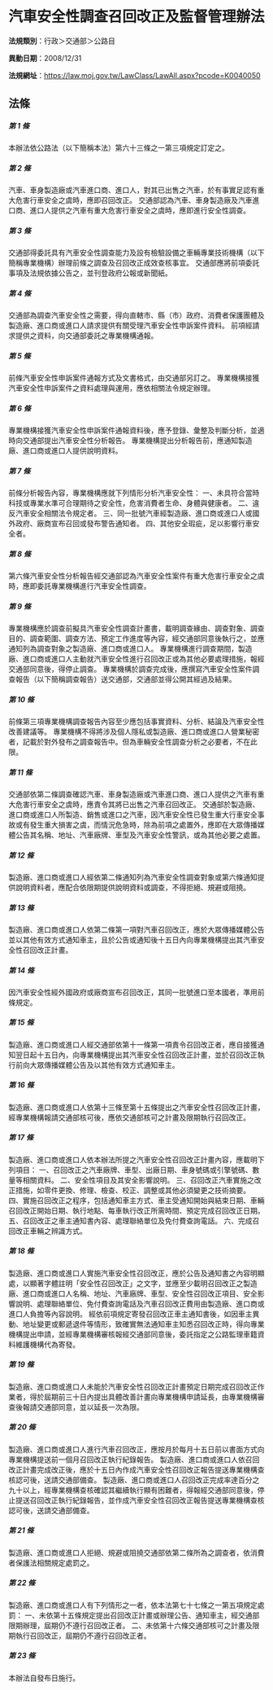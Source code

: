 # 汽車安全性調查召回改正及監督管理辦法

**法規類別**：行政＞交通部＞公路目

**異動日期**：2008/12/31  

**法規網址**：https://law.moj.gov.tw/LawClass/LawAll.aspx?pcode=K0040050





## 法條
##### 第 1 條
本辦法依公路法（以下簡稱本法）第六十三條之一第三項規定訂定之。

##### 第 2 條
汽車、車身製造廠或汽車進口商、進口人，對其已出售之汽車，於有事實足認有重大危害行車安全之虞時，應即召回改正。
交通部認為汽車、車身製造廠及汽車進口商、進口人提供之汽車有重大危害行車安全之虞時，應即進行安全性調查。

##### 第 3 條
交通部得委託具有汽車安全性調查能力及設有檢驗設備之車輛專業技術機構（以下簡稱專業機構）辦理前條之調查及召回改正成效查核事宜。
交通部應將前項委託事項及法規依據公告之，並刊登政府公報或新聞紙。

##### 第 4 條
交通部為調查汽車安全性之需要，得向直轄市、縣（市）政府、消費者保護團體及製造廠、進口商或進口人請求提供有關受理汽車安全性申訴案件資料。
前項經請求提供之資料，向交通部委託之專業機構通報。

##### 第 5 條
前條汽車安全性申訴案件通報方式及文書格式，由交通部另訂之。
專業機構接獲汽車安全性申訴案件之資料處理與運用，應依相關法令規定辦理。

##### 第 6 條
專業機構接獲汽車安全性申訴案件通報資料後，應予登錄、彙整及判斷分析，並適時向交通部提出汽車安全性分析報告。
專業機構提出分析報告前，應通知製造廠、進口商或進口人提供說明資料。

##### 第 7 條
前條分析報告內容，專業機構應就下列情形分析汽車安全性：
一、未具符合當時科技或專業水準可合理期待之安全性，危害消費者生命、身體與健康者。
二、違反汽車安全相關法令規定者。
三、同一批號汽車經製造廠、進口商或進口人或國外政府、廠商宣布召回或發布警告通知者。
四、其他安全瑕疵，足以影響行車安全者。

##### 第 8 條
第六條汽車安全性分析報告經交通部認為汽車安全性案件有重大危害行車安全之虞時，應即委託專業機構進行汽車安全性調查。

##### 第 9 條
專業機構應於調查前擬具汽車安全性調查計畫書，載明調查緣由、調查對象、調查目的、調查範圍、調查方法、預定工作進度等內容，經交通部同意後執行之，並應通知列為調查對象之製造廠、進口商或進口人。
專業機構進行調查期間，製造廠、進口商或進口人主動就汽車安全性進行召回改正或為其他必要處理措施，報經交通部同意後，得停止調查。
專業機構於調查完成後，應撰寫汽車安全性案件調查報告（以下簡稱調查報告）送交通部，交通部並得公開其經過及結果。

##### 第 10 條
前條第三項專業機構調查報告內容至少應包括事實資料、分析、結論及汽車安全性改善建議等。
專業機構不得將涉及個人隱私或製造廠、進口商或進口人營業秘密者，記載於對外發布之調查報告中。但為車輛安全性調查分析之必要者，不在此限。

##### 第 11 條
交通部依第二條調查確認汽車、車身製造廠或汽車進口商、進口人提供之汽車有重大危害行車安全之虞時，應責令其將已出售之汽車召回改正。
交通部於製造廠、進口商或進口人所製造、銷售或進口之汽車，因汽車安全性已發生重大行車安全事故或有發生重大損害之虞，而情況危急時，除為前項之處置外，應即在大眾傳播媒體公告其名稱、地址、汽車廠牌、車型及汽車安全性警訊，或為其他必要之處置。

##### 第 12 條
製造廠、進口商或進口人經依第二條通知列為汽車安全性調查對象或第六條通知提供說明資料者，應配合依限期提供說明資料或調查，不得拒絕、規避或阻撓。

##### 第 13 條
製造廠、進口商或進口人依第二條第一項對汽車召回改正，應於大眾傳播媒體公告並以其他有效方式通知車主，且於公告或通知後十五日內向專業機構提出其汽車安全性召回改正計畫。

##### 第 14 條
因汽車安全性經外國政府或廠商宣布召回改正，其同一批號進口至本國者，準用前條規定。

##### 第 15 條
製造廠、進口商或進口人經交通部依第十一條第一項責令召回改正者，應自接獲通知翌日起十五日內，向專業機構提出其汽車安全性召回改正計畫，並於召回改正執行前向大眾傳播媒體公告及以其他有效方式通知車主。

##### 第 16 條
製造廠、進口商或進口人依第十三條至第十五條提出之汽車安全性召回改正計畫，經專業機構報請交通部核可後，應依交通部核可之計畫及限期執行召回改正。

##### 第 17 條
製造廠、進口商或進口人依本辦法所提之汽車安全性召回改正計畫內容，應載明下列項目：
一、召回改正之汽車廠牌、車型、出廠日期、車身號碼或引擎號碼、數量等相關資料。
二、安全性項目及其安全影響說明。
三、召回改正汽車實施之改正措施，如零件更換、修理、檢查、校正、調整或其他必須變更之技術摘要。
四、實施召回改正之程序，包括通知車主方式、車主受通知開始與結束日期、車輛召回改正開始日期、執行地點、每車執行改正所需時間、預定完成召回改正日期。
五、召回改正之車主通知書內容、處理聯絡單位及免付費查詢電話。
六、完成召回改正車輛之辨識方式。

##### 第 18 條
製造廠、進口商或進口人實施汽車安全性召回改正，應於公告及通知書之內容明顯處，以顯著字體註明「安全性召回改正」之文字，並應至少載明召回改正之製造廠、進口商或進口人名稱、地址、汽車廠牌、車型、安全性召回改正項目、安全影響說明、處理聯絡單位、免付費查詢電話及汽車召回改正費用由製造廠、進口商或進口人負擔等內容說明。
經依前項規定寄發召回改正車主通知書後，如因車主異動、地址變更或郵遞退件等情形，致確實無法通知車主知悉召回改正時，得向專業機構提出申請，並經專業機構審核報經交通部同意後，委託指定之公路監理車籍資料維護機構代為寄發。

##### 第 19 條
製造廠、進口商或進口人未能於汽車安全性召回改正計畫預定日期完成召回改正作業者，得於屆期前三十日內提出具體改善計畫向專業機構申請延長，由專業機構審查後報請交通部同意，並以延長一次為限。

##### 第 20 條
製造廠、進口商或進口人進行汽車召回改正，應按月於每月十五日前以書面方式向專業機構提送前一個月召回改正執行紀錄報告。
製造廠、進口商或進口人依召回改正計畫完成改正後，應於十五日內作成汽車安全性召回改正報告提送專業機構查核認可後，送請交通部備查。
製造廠、進口商或進口人召回改正完成率達百分之九十以上，經專業機構查核確認其繼續執行顯有困難者，得報經交通部同意後，停止提送召回改正執行紀錄報告，並作成汽車安全性召回改正報告提送專業機構查核認可後，送請交通部備查。

##### 第 21 條
製造廠、進口商或進口人拒絕、規避或阻撓交通部依第二條所為之調查者，依消費者保護法相關規定處罰之。

##### 第 22 條
製造廠、進口商或進口人有下列情形之一者，依本法第七十七條之一第五項規定處罰：
一、未依第十五條規定提出召回改正計畫或辦理公告、通知車主，經交通部限期辦理，屆期仍不遵行召回改正者。
二、未依第十六條交通部核可之計畫及限期執行召回改正，屆期仍不遵行召回改正者。

##### 第 23 條
本辦法自發布日施行。


